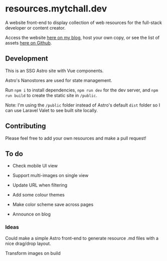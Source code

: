 # resources.mytchall.dev

A website front-end to display collection of web resources for the full-stack developer or content creator.

Access the website [here on my blog](https://resources.mytchall.dev/), host your own copy, or see the list of assets [here on Github](./Resources.md).

## Development

This is an SSG Astro site with Vue components.

Astro's Nanostores are used for state management.

Run `npm i` to install dependencies, `npm run dev` for the dev server, and `npm run build` to create the static site in `/public`.

Note: I'm using the `/public` folder instead of Astro's default `dist` folder so I can use Laravel Valet to see built site locally.

## Contributing

Please feel free to add your own resources and make a pull request!

## To do

- Check mobile UI view

- Support multi-images on single view

- Update URL when filtering

- Add some colour themes
- Make color scheme save across pages
- Announce on blog

### Ideas

Could make a simple Astro front-end to generate resource .md files with a nice drag/drop layout.

Transform images on build
